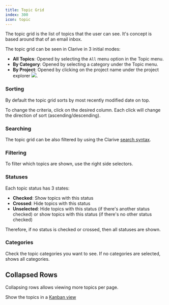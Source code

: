 ```yaml
---
title: Topic Grid
index: 300
icon: topic
---
```


The topic grid is the list of topics that the user can see.
It's concept is based around that of an email inbox.

The topic grid can be seen in Clarive in 3 initial modes:

- **All Topics**: Opened by selecting the `All` menu option in the Topic menu.
- **By Category**: Opened by selecting a category under the Topic menu.
- **By Project**: Opened by clicking on the project name under the project
explorer <img src="/static/images/icons/project.png" />.

### Sorting

By default the topic grid sorts by most recently modified date on top.

To change the criteria, click on the desired column. Each click will change the direction of sort (ascending/descending).

### Searching

The topic grid can be also filtered by using the Clarive [search syntax](getting-started/search-syntax).

### Filtering

To filter which topics are shown, use the right side selectors.

### Statuses

Each topic status has 3 states:

- **Checked**: Show topics with this status
- **Crossed**: Hide topics with this status
- **Unselected**: Hide topics with this status (if there's another status checked) or show topics
with this status (if there's no other status checked)

Therefore, if no status is checked or crossed, then all statuses are shown.

### Categories

Check the topic categories you want to see. If no categories are selected, shows all categories.

## Collapsed Rows

Collapsing rows allows viewing more topics per page.

Show the topics in a [Kanban view](getting-started/kanban)
